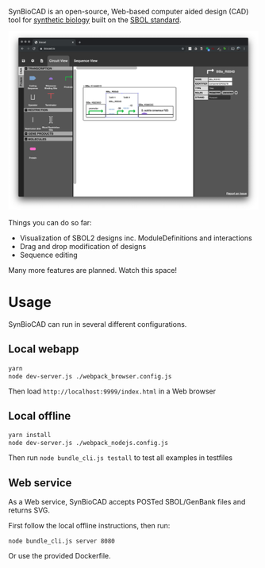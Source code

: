 SynBioCAD is an open-source, Web-based computer aided design (CAD) tool for [synthetic biology](http://www.synbioproject.org/topics/synbio101/definition/) built on the [SBOL standard](http://sbolstandard.org/).

<img src="screenshot.png" />

Things you can do so far:

* Visualization of SBOL2 designs inc. ModuleDefinitions and interactions
* Drag and drop modification of designs
* Sequence editing

Many more features are planned.  Watch this space!

# Usage

SynBioCAD can run in several different configurations.

## Local webapp

    yarn
    node dev-server.js ./webpack_browser.config.js

Then load `http://localhost:9999/index.html` in a Web browser

## Local offline

    yarn install
    node dev-server.js ./webpack_nodejs.config.js
    
Then run `node bundle_cli.js testall` to test all examples in testfiles

## Web service

As a Web service, SynBioCAD accepts POSTed SBOL/GenBank files and returns SVG.

First follow the local offline instructions, then run:

    node bundle_cli.js server 8080

Or use the provided Dockerfile.

